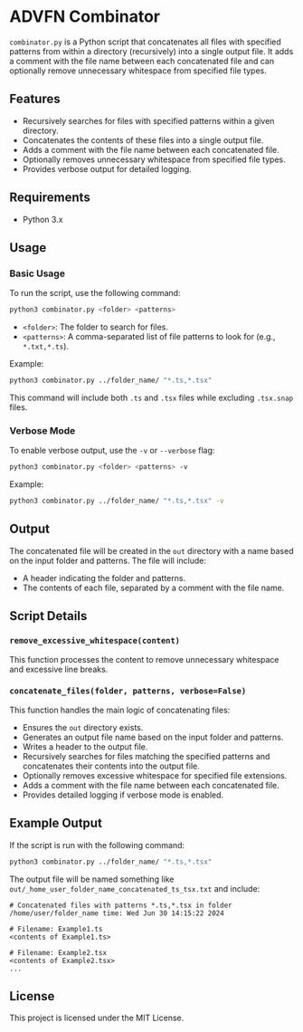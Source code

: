 # ADVFN Combinator

`combinator.py` is a Python script that concatenates all files with specified patterns from within a directory (recursively) into a single output file. It adds a comment with the file name between each concatenated file and can optionally remove unnecessary whitespace from specified file types.

## Features

- Recursively searches for files with specified patterns within a given directory.
- Concatenates the contents of these files into a single output file.
- Adds a comment with the file name between each concatenated file.
- Optionally removes unnecessary whitespace from specified file types.
- Provides verbose output for detailed logging.

## Requirements

- Python 3.x

## Usage

### Basic Usage

To run the script, use the following command:

```sh
python3 combinator.py <folder> <patterns>
```

- `<folder>`: The folder to search for files.
- `<patterns>`: A comma-separated list of file patterns to look for (e.g., `*.txt,*.ts`).

Example:

```sh
python3 combinator.py ../folder_name/ "*.ts,*.tsx"
```

This command will include both `.ts` and `.tsx` files while excluding `.tsx.snap` files.

### Verbose Mode

To enable verbose output, use the `-v` or `--verbose` flag:

```sh
python3 combinator.py <folder> <patterns> -v
```

Example:

```sh
python3 combinator.py ../folder_name/ "*.ts,*.tsx" -v
```

## Output

The concatenated file will be created in the `out` directory with a name based on the input folder and patterns. The file will include:

- A header indicating the folder and patterns.
- The contents of each file, separated by a comment with the file name.

## Script Details

### `remove_excessive_whitespace(content)`

This function processes the content to remove unnecessary whitespace and excessive line breaks.

### `concatenate_files(folder, patterns, verbose=False)`

This function handles the main logic of concatenating files:
- Ensures the `out` directory exists.
- Generates an output file name based on the input folder and patterns.
- Writes a header to the output file.
- Recursively searches for files matching the specified patterns and concatenates their contents into the output file.
- Optionally removes excessive whitespace for specified file extensions.
- Adds a comment with the file name between each concatenated file.
- Provides detailed logging if verbose mode is enabled.

## Example Output

If the script is run with the following command:

```sh
python3 combinator.py ../folder_name/ "*.ts,*.tsx"
```

The output file will be named something like `out/_home_user_folder_name_concatenated_ts_tsx.txt` and include:

```
# Concatenated files with patterns *.ts,*.tsx in folder /home/user/folder_name time: Wed Jun 30 14:15:22 2024

# Filename: Example1.ts
<contents of Example1.ts>

# Filename: Example2.tsx
<contents of Example2.tsx>
...
```

## License

This project is licensed under the MIT License.